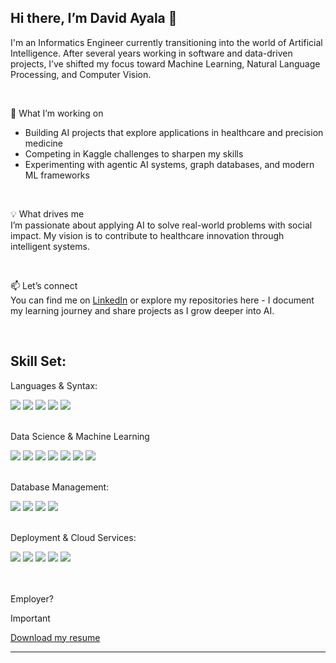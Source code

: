 ## Hi there, I’m David Ayala 👋 

I'm an Informatics Engineer currently transitioning into the world of Artificial Intelligence. After several years working in software and data-driven projects, I’ve shifted my focus toward Machine Learning, Natural Language Processing, and Computer Vision.

<br/>

🌱 What I’m working on
- Building AI projects that explore applications in healthcare and precision medicine
- Competing in Kaggle challenges to sharpen my skills
- Experimenting with agentic AI systems, graph databases, and modern ML frameworks

<br/>

💡 What drives me\
I’m passionate about applying AI to solve real-world problems with social impact. My vision is to contribute to healthcare innovation through intelligent systems.

<br/>

📫 Let’s connect\
You can find me on <a href="https://www.linkedin.com/in/davidayala-an" target="_blank" rel="nofollow">LinkedIn</a> or explore my repositories here - I document my learning journey and share projects as I grow deeper into AI.

<br/>

Skill Set:
------
Languages & Syntax:
<div dir="auto">
<img src="https://img.shields.io/badge/-Python-05122A?style=flat&logo=python" />
<img src="https://img.shields.io/badge/-Java-05122A?style=flat&logo=java" />
<img src="https://img.shields.io/badge/C%23-05122A?style=flat&logo=csharp" />
<img src="https://img.shields.io/badge/-VisualBasic-05122A?style=flat&logo=visualbasic" />
<img src="https://img.shields.io/badge/-PHP-05122A?style=flat&logo=php" />
</div>
<br/>

Data Science & Machine Learning
<div dir="auto">
<img src="https://img.shields.io/badge/Pandas-05122A?style=flat&logo=pandas" />
<img src="https://img.shields.io/badge/Numpy-05122A?style=flat&logo=Numpy&logoColor=4D77CF" />
<img src="https://img.shields.io/badge/scikit_learn-05122A?style=flat&logo=scikit-learn" />
<img src="https://img.shields.io/badge/PyTorch-05122A?style=flat&logo=pytorch&logoColor=orange" />
<img src="https://img.shields.io/badge/TensorFlow-05122A?style=flat&logo=TensorFlow" />
<img src="https://img.shields.io/badge/langchain-05122A?style=flat&logo=langchain" />
<img src="https://img.shields.io/badge/OpenCV-05122A?style=flat&logo=OpenCV" />
</div>
<br/>

Database Management:
<div dir="auto">
<img src="https://img.shields.io/badge/Oracle-05122A?style=flat&logo=Oracle" />
<img src="https://img.shields.io/badge/MySQL-05122A?style=flat&logo=mysql" />
<img src="https://img.shields.io/badge/MongoDB-05122A?style=flat&logo=mongodb" />
<img src="https://img.shields.io/badge/Neo4j-05122A?style=flat&logo=neo4j" />
</div>
<br/>

Deployment & Cloud Services:
<div dir="auto">
<img src="https://img.shields.io/badge/-Docker-05122A?style=flat&logo=docker" />
<img src="https://img.shields.io/badge/-WSL-05122A?style=flat" />
<img src="https://img.shields.io/badge/-VSCode-05122A?style=flat&logo=visual%20studio%20code" />
<img src="https://img.shields.io/badge/-Jupyter-05122A?style=flat&logo=Jupyter" />
<img src="https://img.shields.io/badge/-Colab-05122A?style=flat&logo=googlecolab" />
  
</div>


<br/>
<br/>

Employer?
>[!Important]
><a href="https://drive.google.com/file/d/1O7N9W27d7DKtH5Nd1XaOqmJ2Pdi-PgcE/view?usp=drive_link" target="_blank" rel="nofollow">Download my resume</a>


----

<!--
**DavidAyalaAn/DavidAyalaAn** is a ✨ _special_ ✨ repository because its `README.md` (this file) appears on your GitHub profile.

Here are some ideas to get you started:

- 🔭 I’m currently working on ...
- 🌱 I’m currently learning ...
- 👯 I’m looking to collaborate on ...
- 🤔 I’m looking for help with ...
- 💬 Ask me about ...
- 📫 How to reach me: ...
- 😄 Pronouns: ...
- ⚡ Fun fact: ...
-->
